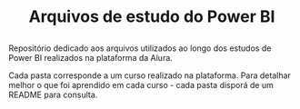 <h1 align="center"> Arquivos de estudo do Power BI </h1>

##

<div align center>

  <p>Repositório dedicado aos arquivos utilizados ao longo dos estudos de Power BI realizados na plataforma da Alura. </p>
  <p>Cada pasta corresponde a um curso realizado na plataforma. Para detalhar melhor o que foi aprendido em cada curso - cada pasta disporá de um README para consulta. </p>
  
  </div>